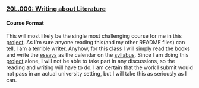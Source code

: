### [20L.000: Writing about Literature][1]

#### Course Format
This will most likely be the single most challenging course for me in this [project][2].
As I'm sure anyone reading this(and my other README files) can tell, I am a terrible
writer.  Anyhow, for this class I will simply read the books and write the [essays][3]
as the calendar on the [syllabus][4].  Since I am doing this [project][2] alone, I will
not be able to take part in any discussions, so the reading and writing will have to do.
I am certain that the work I submit would not pass in an actual university setting, but
I will take this as seriously as I can.


[1]:http://ocw.mit.edu/courses/literature/21l-000j-writing-about-literature-fall-2010/index.htm
[2]:https://github.com/kmm1985/education
[3]:http://ocw.mit.edu/courses/literature/21l-000j-writing-about-literature-fall-2010/assignments/
[4]:http://ocw.mit.edu/courses/literature/21l-000j-writing-about-literature-fall-2010/Syllabus/
